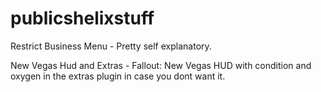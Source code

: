 # publicshelixstuff
Restrict Business Menu - Pretty self explanatory.

New Vegas Hud and Extras - Fallout: New Vegas HUD with condition and oxygen in the extras plugin in case you dont want it.

